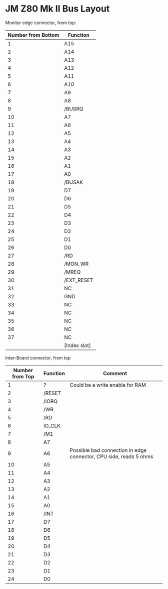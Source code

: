# JM Z80 Mk II Bus Layout


Monitor edge connector, from top:

| Number from Bottom | Function |
| ------------------ | -------- |
|   1 | A15 |
|   2 | A14 |
|   3 | A13 |
|   4 | A12 |
|   5 | A11 |
|   6 | A10 |
|   7 | A9 |
|   8 | A8 |
|   9 | /BUSRQ |
|  10 | A7 |
|  11 | A6 |
|  12 | A5 |
|  13 | A4 |
|  14 | A3 |
|  15 | A2 |
|  16 | A1 |
|  17 | A0 |
|  18 | /BUSAK |
|  19 | D7 |
|  20 | D6 |
|  21 | D5 |
|  22 | D4 |
|  23 | D3 |
|  24 | D2 |
|  25 | D1 |
|  26 | D0 |
|  27 | /RD |
|  28 | /MON_WR |
|  29 | /MREQ |
|  30 | /EXT_RESET |
|  31 | NC |
|  32 | GND |
|  33 | NC |
|  34 | NC |
|  35 | NC |
|  36 | NC |
|  37 | NC |
|    | [Index slot] |

Inter-Board connector, from top

| Number from Top | Function | Comment |
| --------------- | -------- | ------- |
|  1 | ?       | Could be a write enable for RAM |
|  2 | /RESET  |
|  3 | /IORQ   |
|  4 | /WR     |
|  5 | /RD     |
|  6 | IO_CLK  |
|  7 | /M1     |
|  8 | A7 |
|  9 | A6  | Possible bad connection in edge connector, CPU side, reads 5 ohms |
| 10 | A5 |
| 11 | A4 |
| 12 | A3 |
| 13 | A2 |
| 14 | A1 |
| 15 | A0 |
| 16 | /INT |
| 17 | D7 |
| 18 | D6 |
| 19 | D5 |
| 20 | D4 |
| 21 | D3 |
| 22 | D2 |
| 23 | D1 |
| 24 | D0 |

